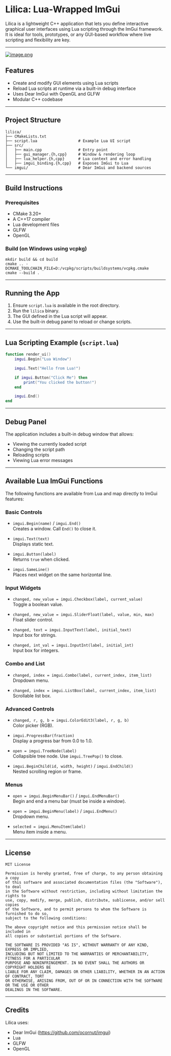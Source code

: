 # Lilica: Lua-Wrapped ImGui

Lilica is a lightweight C++ application that lets you define interactive graphical user interfaces using Lua scripting through the ImGui framework. It is ideal for tools, prototypes, or any GUI-based workflow where live scripting and flexibility are key.

---

[![image.png](https://i.postimg.cc/pL8JBjSM/image.png)](https://postimg.cc/gxzhzxdg)

## Features

- Create and modify GUI elements using Lua scripts
- Reload Lua scripts at runtime via a built-in debug interface
- Uses Dear ImGui with OpenGL and GLFW
- Modular C++ codebase

---

## Project Structure

```
lilica/
├── CMakeLists.txt
├── script.lua                  # Example Lua UI script
├── src/
│   ├── main.cpp                # Entry point
│   ├── gui_manager.{h,cpp}     # Window & rendering loop
│   ├── lua_helper.{h,cpp}      # Lua context and error handling
│   ├── imgui_binding.{h,cpp}   # Exposes ImGui to Lua
└── imgui/                      # Dear ImGui and backend sources
```

---

## Build Instructions

### Prerequisites

- CMake 3.20+
- A C++17 compiler
- Lua development files
- GLFW
- OpenGL

### Build (on Windows using vcpkg)

```
mkdir build && cd build
cmake .. -DCMAKE_TOOLCHAIN_FILE=D:/vcpkg/scripts/buildsystems/vcpkg.cmake
cmake --build .
```

---

## Running the App

1. Ensure `script.lua` is available in the root directory.
2. Run the `lilica` binary.
3. The GUI defined in the Lua script will appear.
4. Use the built-in debug panel to reload or change scripts.

---

## Lua Scripting Example (`script.lua`)

```lua
function render_ui()
    imgui.Begin("Lua Window")

    imgui.Text("Hello from Lua!")

    if imgui.Button("Click Me") then
        print("You clicked the button!")
    end

    imgui.End()
end
```

---

## Debug Panel

The application includes a built-in debug window that allows:

- Viewing the currently loaded script
- Changing the script path
- Reloading scripts
- Viewing Lua error messages

---

## Available Lua ImGui Functions

The following functions are available from Lua and map directly to ImGui features:

### Basic Controls

- `imgui.Begin(name)` / `imgui.End()`  
  Creates a window. Call `End()` to close it.

- `imgui.Text(text)`  
  Displays static text.

- `imgui.Button(label)`  
  Returns `true` when clicked.

- `imgui.SameLine()`  
  Places next widget on the same horizontal line.

### Input Widgets

- `changed, new_value = imgui.Checkbox(label, current_value)`  
  Toggle a boolean value.

- `changed, new_value = imgui.SliderFloat(label, value, min, max)`  
  Float slider control.

- `changed, text = imgui.InputText(label, initial_text)`  
  Input box for strings.

- `changed, int_val = imgui.InputInt(label, initial_int)`  
  Input box for integers.

### Combo and List

- `changed, index = imgui.Combo(label, current_index, item_list)`  
  Dropdown menu.

- `changed, index = imgui.ListBox(label, current_index, item_list)`  
  Scrollable list box.

### Advanced Controls

- `changed, r, g, b = imgui.ColorEdit3(label, r, g, b)`  
  Color picker (RGB).

- `imgui.ProgressBar(fraction)`  
  Display a progress bar from 0.0 to 1.0.

- `open = imgui.TreeNode(label)`  
  Collapsible tree node. Use `imgui.TreePop()` to close.

- `imgui.BeginChild(id, width, height)` / `imgui.EndChild()`  
  Nested scrolling region or frame.

### Menus

- `open = imgui.BeginMenuBar()` / `imgui.EndMenuBar()`  
  Begin and end a menu bar (must be inside a window).

- `open = imgui.BeginMenu(label)` / `imgui.EndMenu()`  
  Dropdown menu.

- `selected = imgui.MenuItem(label)`  
  Menu item inside a menu.

---

## License

```
MIT License

Permission is hereby granted, free of charge, to any person obtaining a copy
of this software and associated documentation files (the "Software"), to deal
in the Software without restriction, including without limitation the rights to
use, copy, modify, merge, publish, distribute, sublicense, and/or sell copies
of the Software, and to permit persons to whom the Software is furnished to do so, 
subject to the following conditions:

The above copyright notice and this permission notice shall be included in 
all copies or substantial portions of the Software.

THE SOFTWARE IS PROVIDED "AS IS", WITHOUT WARRANTY OF ANY KIND, EXPRESS OR IMPLIED, 
INCLUDING BUT NOT LIMITED TO THE WARRANTIES OF MERCHANTABILITY, FITNESS FOR A PARTICULAR 
PURPOSE AND NONINFRINGEMENT. IN NO EVENT SHALL THE AUTHORS OR COPYRIGHT HOLDERS BE 
LIABLE FOR ANY CLAIM, DAMAGES OR OTHER LIABILITY, WHETHER IN AN ACTION OF CONTRACT, TORT 
OR OTHERWISE, ARISING FROM, OUT OF OR IN CONNECTION WITH THE SOFTWARE OR THE USE OR OTHER 
DEALINGS IN THE SOFTWARE.
```

---

## Credits

Lilica uses:
- Dear ImGui (https://github.com/ocornut/imgui)
- Lua
- GLFW
- OpenGL
